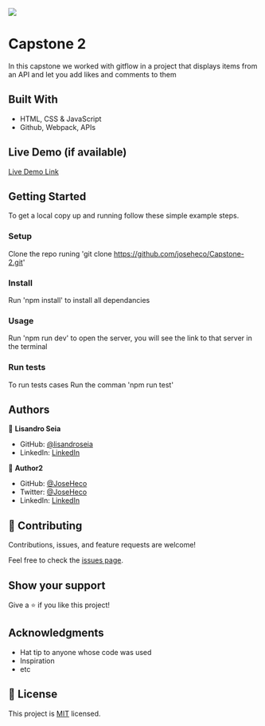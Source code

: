 ![](https://img.shields.io/badge/Microverse-blueviolet)

# Capstone 2

In this capstone we worked with gitflow in a project that displays items from an API and let you add likes and comments to them


## Built With

- HTML, CSS & JavaScript
- Github, Webpack, APIs

## Live Demo (if available)

[Live Demo Link](https://joseheco.github.io/Capstone-2/)


## Getting Started

To get a local copy up and running follow these simple example steps.


### Setup

Clone the repo runing 'git clone https://github.com/joseheco/Capstone-2.git'

### Install

Run 'npm install' to install all dependancies

### Usage

Run 'npm run dev' to open the server, you will see the link to that server in the terminal

### Run tests

To run tests cases Run the comman 'npm run test'

## Authors

👤 **Lisandro Seia**

- GitHub: [@lisandroseia](https://github.com/lisandroseia)
- LinkedIn: [LinkedIn](https://www.linkedin.com/in/lisandro-seia-295120225/)


👤 **Author2**

- GitHub: [@JoseHeco](https://github.com/joseheco)
- Twitter: [@JoseHeco](https://twitter.com/joseheco)
- LinkedIn: [LinkedIn](https://linkedin.com/in/joseherreraco)

## 🤝 Contributing

Contributions, issues, and feature requests are welcome!

Feel free to check the [issues page](https://github.com/joseheco/Capstone-2/issues).

## Show your support

Give a ⭐️ if you like this project!

## Acknowledgments

- Hat tip to anyone whose code was used
- Inspiration
- etc

## 📝 License

This project is [MIT](https://github.com/joseheco/Capstone-2/blob/develop/MIT.md) licensed.
